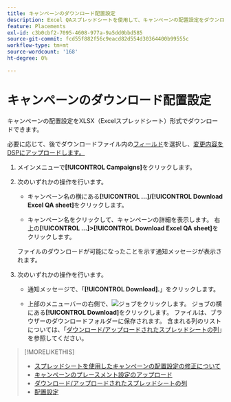 ```yaml
---
title: キャンペーンのダウンロード配置設定
description: Excel QAスプレッドシートを使用して、キャンペーンの配置設定をダウンロードする方法を説明します。
feature: Placements
exl-id: c3b0cbf2-7095-4608-977a-9a5dd0bbd585
source-git-commit: fcd55f882f56c9eacd82d554d30364400b99555c
workflow-type: tm+mt
source-wordcount: '168'
ht-degree: 0%

---
```


# キャンペーンのダウンロード配置設定

キャンペーンの配置設定をXLSX（Excelスプレッドシート）形式でダウンロードできます。

必要に応じて、後でダウンロードファイル内の[フィールド](qa-sheet-columns.md)を選択し、[変更内容をDSPにアップロードします。](qa-sheet-upload.md)

1. メインメニューで&#x200B;**[!UICONTROL Campaigns]**&#x200B;をクリックします。

1. 次のいずれかの操作を行います。

   * キャンペーン名の横にある&#x200B;**[!UICONTROL ...]/[!UICONTROL Download Excel QA sheet]**&#x200B;をクリックします。

   * キャンペーン名をクリックして、キャンペーンの詳細を表示します。 右上の&#x200B;**[!UICONTROL ...]>[!UICONTROL Download Excel QA sheet]**&#x200B;をクリックします。

   ファイルのダウンロードが可能になったことを示す通知メッセージが表示されます。

1. 次のいずれかの操作を行います。

   * 通知メッセージで、「**[!UICONTROL Download].**」をクリックします。

   * 上部のメニューバーの右側で、![ジョブ](/help/dsp/assets/downloads.png)をクリックします。 ジョブの横にある&#x200B;**[!UICONTROL Download]**&#x200B;をクリックします。
   ファイルは、ブラウザーのダウンロードフォルダーに保存されます。 含まれる列のリストについては、「[ダウンロード/アップロードされたスプレッドシートの列](qa-sheet-columns.md)」を参照してください。

>[!MORELIKETHIS]
>
>* [スプレッドシートを使用したキャンペーンの配置設定の修正について](qa-about.md)
>* [キャンペーンのプレースメント設定のアップロード](qa-sheet-upload.md)
>* [ダウンロード/アップロードされたスプレッドシートの列](qa-sheet-columns.md)
>* [配置設定](/help/dsp/campaign-management/placements/placement-settings.md)

